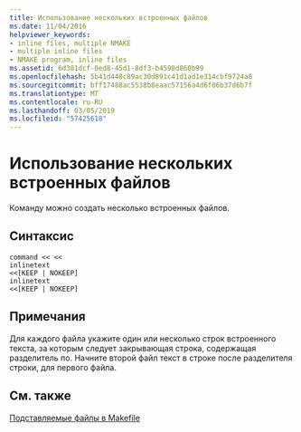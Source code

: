 ```yaml
---
title: Использование нескольких встроенных файлов
ms.date: 11/04/2016
helpviewer_keywords:
- inline files, multiple NMAKE
- multiple inline files
- NMAKE program, inline files
ms.assetid: 6d381dcf-0ed8-45d1-8df3-b4598d860b99
ms.openlocfilehash: 5b41d448c89ac30d891c41d1ad1e314cbf9724a8
ms.sourcegitcommit: bff17488ac5538b8eaac57156a4d6f06b37d6b7f
ms.translationtype: MT
ms.contentlocale: ru-RU
ms.lasthandoff: 03/05/2019
ms.locfileid: "57425618"
---
```

# <a name="multiple-inline-files"></a>Использование нескольких встроенных файлов

Команду можно создать несколько встроенных файлов.

## <a name="syntax"></a>Синтаксис

```
command << <<
inlinetext
<<[KEEP | NOKEEP]
inlinetext
<<[KEEP | NOKEEP]
```

## <a name="remarks"></a>Примечания

Для каждого файла укажите один или несколько строк встроенного текста, за которым следует закрывающая строка, содержащая разделитель по. Начните второй файл текст в строке после разделителя строки, для первого файла.

## <a name="see-also"></a>См. также

[Подставляемые файлы в Makefile](../build/inline-files-in-a-makefile.md)
